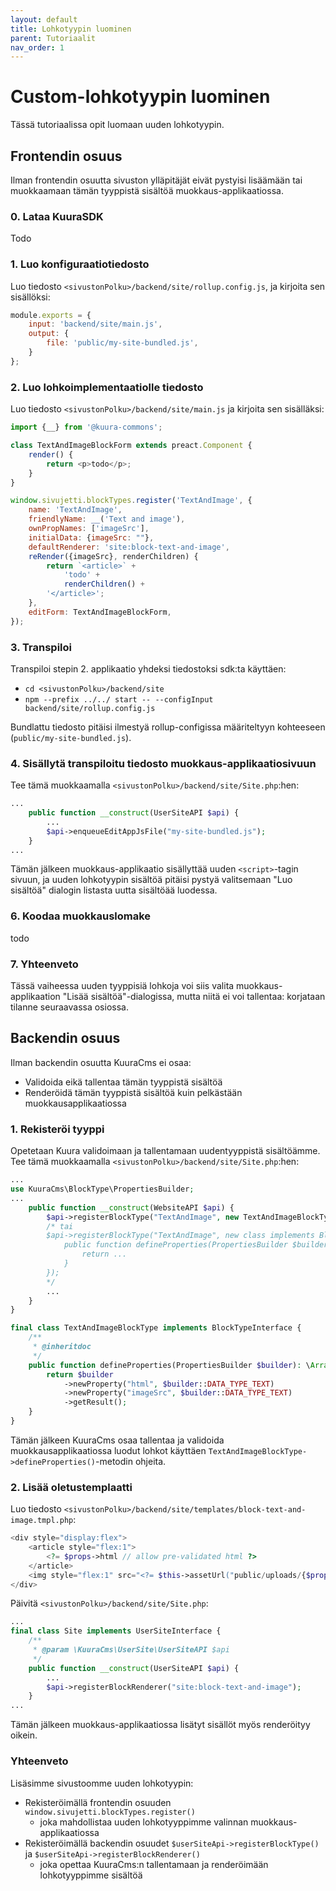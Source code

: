 ```yaml
---
layout: default
title: Lohkotyypin luominen
parent: Tutoriaalit
nav_order: 1
---
```


# Custom-lohkotyypin luominen

Tässä tutoriaalissa opit luomaan uuden lohkotyypin.

## Frontendin osuus

Ilman frontendin osuutta sivuston ylläpitäjät eivät pystyisi lisäämään tai muokkaamaan tämän tyyppistä sisältöä muokkaus-applikaatiossa.

### 0. Lataa KuuraSDK

Todo

### 1. Luo konfiguraatiotiedosto

Luo tiedosto `<sivustonPolku>/backend/site/rollup.config.js`, ja kirjoita sen sisällöksi:

```javascript
module.exports = {
    input: 'backend/site/main.js',
    output: {
        file: 'public/my-site-bundled.js',
    }
};

```

### 2. Luo lohkoimplementaatiolle tiedosto

Luo tiedosto `<sivustonPolku>/backend/site/main.js` ja kirjoita sen sisälläksi:

```javascript
import {__} from '@kuura-commons';

class TextAndImageBlockForm extends preact.Component {
    render() {
        return <p>todo</p>;
    }
}

window.sivujetti.blockTypes.register('TextAndImage', {
    name: 'TextAndImage',
    friendlyName: __('Text and image'),
    ownPropNames: ['imageSrc'],
    initialData: {imageSrc: ""},
    defaultRenderer: 'site:block-text-and-image',
    reRender({imageSrc}, renderChildren) {
        return `<article>` +
            'todo' +
            renderChildren() +
        '</article>';
    },
    editForm: TextAndImageBlockForm,
});

```

### 3. Transpiloi

Transpiloi stepin 2. applikaatio yhdeksi tiedostoksi sdk:ta käyttäen:

- `cd <sivustonPolku>/backend/site`
- `npm --prefix ../../ start -- --configInput backend/site/rollup.config.js`

Bundlattu tiedosto pitäisi ilmestyä rollup-configissa määriteltyyn kohteeseen (`public/my-site-bundled.js`).

### 4. Sisällytä transpiloitu tiedosto muokkaus-applikaatiosivuun

Tee tämä muokkaamalla `<sivustonPolku>/backend/site/Site.php`:hen:

```php
...
    public function __construct(UserSiteAPI $api) {
        ...
        $api->enqueueEditAppJsFile("my-site-bundled.js");
    }
...
```

Tämän jälkeen muokkaus-applikaatio sisällyttää uuden `<script>`-tagin sivuun, ja uuden lohkotyypin sisältöä pitäisi pystyä valitsemaan "Luo sisältöä" dialogin listasta uutta sisältöää luodessa.

### 6. Koodaa muokkauslomake

todo

### 7. Yhteenveto

Tässä vaiheessa uuden tyyppisiä lohkoja voi siis valita muokkaus-applikaation "Lisää sisältöä"-dialogissa, mutta niitä ei voi tallentaa: korjataan tilanne seuraavassa osiossa.

## Backendin osuus

Ilman backendin osuutta KuuraCms ei osaa:

- Validoida eikä tallentaa tämän tyyppistä sisältöä
- Renderöidä tämän tyyppistä sisältöä kuin pelkästään muokkausapplikaatiossa

### 1. Rekisteröi tyyppi

Opetetaan Kuura validoimaan ja tallentamaan uudentyyppistä sisältöämme. Tee tämä muokkaamalla `<sivustonPolku>/backend/site/Site.php`:hen:

```php
...
use KuuraCms\BlockType\PropertiesBuilder;
...
    public function __construct(WebsiteAPI $api) {
        $api->registerBlockType("TextAndImage", new TextAndImageBlockType);
        /* tai
        $api->registerBlockType("TextAndImage", new class implements BlockTypeInterface {
            public function defineProperties(PropertiesBuilder $builder): \ArrayObject {
                return ...
            }
        });
        */
        ...
    }
}

final class TextAndImageBlockType implements BlockTypeInterface {
    /**
     * @inheritdoc
     */
    public function defineProperties(PropertiesBuilder $builder): \ArrayObject {
        return $builder
            ->newProperty("html", $builder::DATA_TYPE_TEXT)
            ->newProperty("imageSrc", $builder::DATA_TYPE_TEXT)
            ->getResult();
    }
}

```

Tämän jälkeen KuuraCms osaa tallentaa ja validoida muokkausapplikaatiossa luodut lohkot käyttäen `TextAndImageBlockType->defineProperties()`-metodin ohjeita.

### 2. Lisää oletustemplaatti

Luo tiedosto `<sivustonPolku>/backend/site/templates/block-text-and-image.tmpl.php`:

```php
<div style="display:flex">
    <article style="flex:1">
        <?= $props->html // allow pre-validated html ?>
    </article>
    <img style="flex:1" src="<?= $this->assetUrl("public/uploads/{$props->imageSrc}") ?>">
</div>
```

Päivitä `<sivustonPolku>/backend/site/Site.php`:

```php
...
final class Site implements UserSiteInterface {
    /**
     * @param \KuuraCms\UserSite\UserSiteAPI $api
     */
    public function __construct(UserSiteAPI $api) {
        ...
        $api->registerBlockRenderer("site:block-text-and-image");
    }
...
```

Tämän jälkeen muokkaus-applikaatiossa lisätyt sisällöt myös renderöityy oikein.

### Yhteenveto

Lisäsimme sivustoomme uuden lohkotyypin:

- Rekisteröimällä frontendin osuuden `window.sivujetti.blockTypes.register()`
    - joka mahdollistaa uuden lohkotyyppimme valinnan muokkaus-applikaatiossa
- Rekisteröimällä backendin osuudet `$userSiteApi->registerBlockType()` ja `$userSiteApi->registerBlockRenderer()`
    - joka opettaa KuuraCms:n tallentamaan ja renderöimään lohkotyyppimme sisältöä
